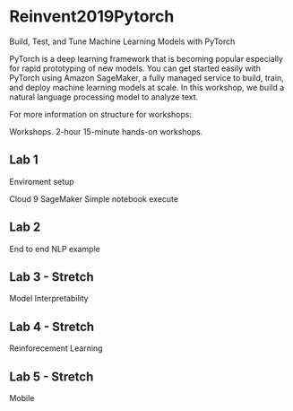# Reinvent2019Pytorch

Build, Test, and Tune Machine Learning Models with PyTorch

PyTorch is a deep learning framework that is becoming popular especially for rapid prototyping of new models. You can get started easily with PyTorch using Amazon SageMaker, a fully managed service to build, train, and deploy machine learning models at scale. In this workshop, we build a natural language processing model to analyze text.
 
For more information on structure for workshops:  

Workshops. 2-hour 15-minute hands-on workshops.

## Lab 1

Enviroment setup 

Cloud 9 
SageMaker 
Simple notebook execute
 
## Lab 2 

End to end NLP example

## Lab 3 - Stretch

Model Interpretability 

## Lab 4 - Stretch 

Reinforecement Learning 

## Lab 5 - Stretch

Mobile

